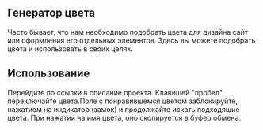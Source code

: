 ## Генератор цвета

Часто бывает, что нам необходимо подобрать цвета для дизайна сайт или оформления его отдельных элементов. Здесь вы можете подобрать цвета и использовать в своих целях. 

## Использование

Перейдите по ссылки в описание проекта. Клавишей "пробел" переключайте цвета.Поле с понравившемся цветом заблокируйте,
нажатием на индикатор (замок) и продолжайте искать подходящие цвета. При нажатии на имя цвета, оно скопируется в буфер обмена. 
